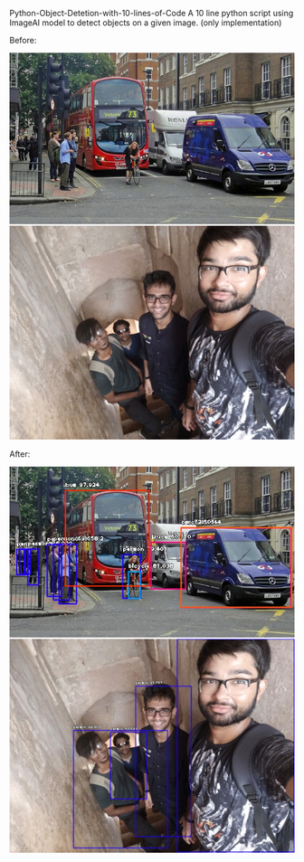 Python-Object-Detetion-with-10-lines-of-Code
A 10 line python script using ImageAI model to detect objects on a given image. (only implementation)

Before:

![Test Image 1](test.jpeg)
![Test Image 2](test2.jpg)

After:

![Test Image 4](imagenew1.jpg)
![Test Image 3](imagenew.jpg)

